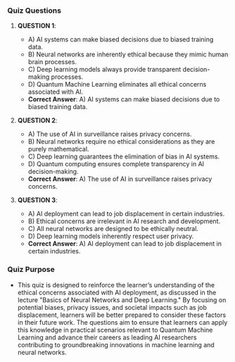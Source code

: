 ### Quiz Questions ###

1. **QUESTION 1**: 
   - A) AI systems can make biased decisions due to biased training data.
   - B) Neural networks are inherently ethical because they mimic human brain processes.
   - C) Deep learning models always provide transparent decision-making processes.
   - D) Quantum Machine Learning eliminates all ethical concerns associated with AI.
   - **Correct Answer**: A) AI systems can make biased decisions due to biased training data.

2. **QUESTION 2**: 
   - A) The use of AI in surveillance raises privacy concerns.
   - B) Neural networks require no ethical considerations as they are purely mathematical.
   - C) Deep learning guarantees the elimination of bias in AI systems.
   - D) Quantum computing ensures complete transparency in AI decision-making.
   - **Correct Answer**: A) The use of AI in surveillance raises privacy concerns.

3. **QUESTION 3**: 
   - A) AI deployment can lead to job displacement in certain industries.
   - B) Ethical concerns are irrelevant in AI research and development.
   - C) All neural networks are designed to be ethically neutral.
   - D) Deep learning models inherently respect user privacy.
   - **Correct Answer**: A) AI deployment can lead to job displacement in certain industries.

### Quiz Purpose ###

- This quiz is designed to reinforce the learner’s understanding of the ethical concerns associated with AI deployment, as discussed in the lecture "Basics of Neural Networks and Deep Learning." By focusing on potential biases, privacy issues, and societal impacts such as job displacement, learners will be better prepared to consider these factors in their future work. The questions aim to ensure that learners can apply this knowledge in practical scenarios relevant to Quantum Machine Learning and advance their careers as leading AI researchers contributing to groundbreaking innovations in machine learning and neural networks.